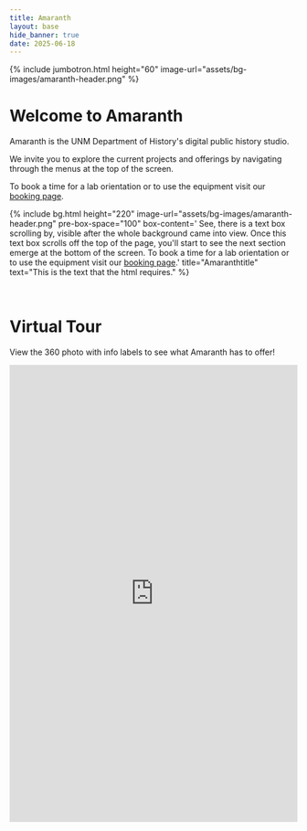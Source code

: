 ```yaml
---
title: Amaranth
layout: base
hide_banner: true
date: 2025-06-18
---
```


{% include jumbotron.html
  height="60"
  image-url="assets/bg-images/amaranth-header.png"
%}




# Welcome to Amaranth

Amaranth is the UNM Department of History's digital public history studio.

We invite you to explore the current projects and offerings by navigating through the menus at the top of the screen.

To book a time for a lab orientation or to use the equipment visit our <a href="https://outlook.office365.com/owa/calendar/HistoryAmaranth@unmm.onmicrosoft.com/bookings/">booking page</a>.<br>

{% include bg.html
  height="220"
  image-url="assets/bg-images/amaranth-header.png"
  pre-box-space="100"
  box-content=' 
       See, there is a text box scrolling by, visible after the whole background came into view. Once this text box scrolls off the top of the page, you'll start to see the next section emerge at the bottom of the screen. To book a time for a lab orientation or to use the equipment visit our <a href="https://outlook.office365.com/owa/calendar/HistoryAmaranth@unmm.onmicrosoft.com/bookings/">booking page</a>.'
  title="Amaranthtitle"
  text="This is the text that the html requires."
%}


<br>

# Virtual Tour

View the 360 photo with info labels to see what Amaranth has to offer! 


<iframe 
  src="https://jeseyfried.github.io/amaranth-holding-area/app-files/index.html" 
  width="100%" 
  height="800" 
  style="border:none;overflow:hidden"
  allow="fullscreen"
  webkitallowfullscreen
  mozallowfullscreen
  allowfullscreen>
</iframe>

